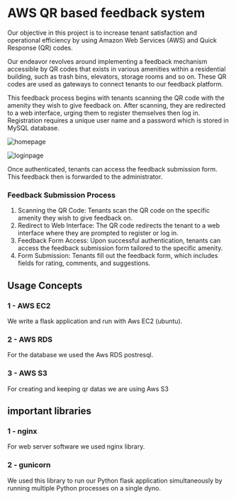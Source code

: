 # AWS QR based feedback system 
Our objective in this project is to increase tenant satisfaction and operational efficiency
by using Amazon Web Services (AWS) and Quick Response (QR) codes.

Our endeavor revolves around implementing a feedback mechanism accessible by QR
codes that exists in various amenities within a residential building, such as trash bins, elevators,
storage rooms and so on. These QR codes are used as gateways to connect tenants to our
feedback platform.

This feedback process begins with tenants scanning the QR code with the amenity they
wish to give feedback on. After scanning, they are redirected to a web interface, urging them to
register themselves then log in. Registration requires a unique user name and a password which
is stored in MySQL database.

![homepage](https://github.com/kriteryumm/Aws_QR_Based_Feedback_System/assets/61352431/ef52e580-18b7-4d91-bfe4-e3ac45ce3a94)


![loginpage](https://github.com/kriteryumm/Aws_QR_Based_Feedback_System/assets/61352431/d6692430-0d30-4c51-8d44-8de9267d082d)


Once authenticated, tenants can access the feedback submission form. This feedback then
is forwarded to the administrator.
### Feedback Submission Process
1. Scanning the QR Code: Tenants scan the QR code on the specific amenity they wish to give
feedback on.
2. Redirect to Web Interface: The QR code redirects the tenant to a web interface where they are
prompted to register or log in.
3. Feedback Form Access: Upon successful authentication, tenants can access the feedback
submission form tailored to the specific amenity.
4. Form Submission: Tenants fill out the feedback form, which includes fields for rating, comments,
and suggestions.

## Usage Concepts
### 1 - AWS EC2 
We write a flask application and run with Aws EC2 (ubuntu).
### 2 - AWS RDS
For the database we used the Aws RDS postresql.
### 3 - AWS S3 
For creating and keeping qr datas we are using Aws S3

## important libraries
### 1 - nginx
For web server software we used nginx library.
### 2 - gunicorn
We used this library to run our Python flask application simultaneously by running multiple Python processes on a single dyno.

